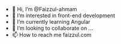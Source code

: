 - 👋 Hi, I’m @Faizzul-ahmam
- 👀 I’m interested in front-end development
- 🌱 I’m currently learning Angular
- 💞️ I’m looking to collaborate on ...
- 📫 How to reach me faizzul.com

<!---
Faizzul-ahmam/Faizzul-ahmam is a ✨ special ✨ repository because its `README.md` (this file) appears on your GitHub profile.
You can click the Preview link to take a look at your changes.
--->

